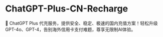 # ChatGPT-Plus-CN-Recharge
🚀 ChatGPT Plus 代充服务，提供安全、稳定、极速的国内充值方案！轻松升级 GPT-4o、GPT-4，告别海外信用卡支付难题，尊享无限制AI体验。
